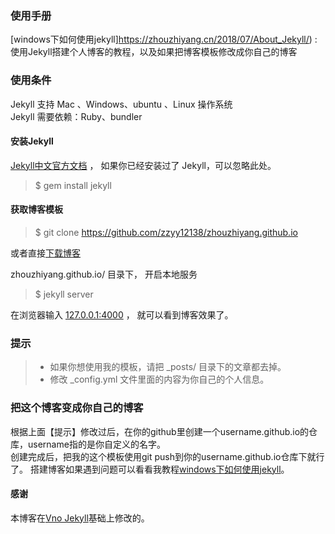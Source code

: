 
### 使用手册

[windows下如何使用jekyll]https://zhouzhiyang.cn/2018/07/About_Jekyll/)  :  使用Jekyll搭建个人博客的教程，以及如果把博客模板修改成你自己的博客


### 使用条件

Jekyll 支持 Mac 、Windows、ubuntu 、Linux 操作系统                     
Jekyll 需要依赖：Ruby、bundler


#### 安装Jekyll

[Jekyll中文官方文档](http://jekyll.bootcss.com/) ， 如果你已经安装过了 Jekyll，可以忽略此处。

> $ gem install jekyll

#### 获取博客模板

> $ git clone https://github.com/zzyy12138/zhouzhiyang.github.io

或者直接[下载博客](https://github.com/zzyy12138/zhouzhiyang.github.io/archive/master.zip)   

zhouzhiyang.github.io/ 目录下， 开启本地服务 

> $ jekyll server

在浏览器输入 [127.0.0.1:4000](127.0.0.1:4000) ， 就可以看到博客效果了。


### 提示

>* 如果你想使用我的模板，请把 _posts/ 目录下的文章都去掉。
>* 修改 _config.yml 文件里面的内容为你自己的个人信息。



### 把这个博客变成你自己的博客

根据上面【提示】修改过后，在你的github里创建一个username.github.io的仓库，username指的是你自定义的名字。      
创建完成后，把我的这个模板使用git push到你的username.github.io仓库下就行了。
搭建博客如果遇到问题可以看看我教程[windows下如何使用jekyll](https://zhouzhiyang.cn/2018/07/About_Jekyll/)。



#### 感谢   

本博客在[Vno Jekyll](https://github.com/onevcat/vno-jekyll)基础上修改的。  